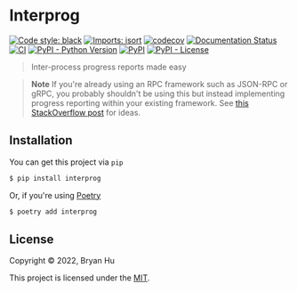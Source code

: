 # Interprog

[![Code style: black](https://img.shields.io/badge/code%20style-black-000000.svg)](https://github.com/psf/black) [![Imports: isort](https://img.shields.io/badge/%20imports-isort-%231674b1?style=flat&labelColor=ef8336)](https://pycqa.github.io/isort/)
 [![codecov](https://codecov.io/gh/ThatXliner/interprog/branch/main/graph/badge.svg)](https://codecov.io/gh/ThatXliner/interprog) [![Documentation Status](https://readthedocs.org/projects/interprog/badge/?version=latest)](https://interprog.readthedocs.io/en/latest/?badge=latest) [![CI](https://github.com/ThatXliner/interprog/actions/workflows/ci.yml/badge.svg?branch=main)](https://github.com/ThatXliner/interprog/actions/workflows/ci.yml) [![PyPI - Python Version](https://img.shields.io/pypi/pyversions/interprog)](https://pypi.org/project/interprog) [![PyPI](https://img.shields.io/pypi/v/interprog)](https://pypi.org/project/interprog) [![PyPI - License](https://img.shields.io/pypi/l/interprog)](#license)

> Inter-process progress reports made easy

> **Note**
> If you're already using an RPC framework such as JSON-RPC or gRPC, you probably shouldn't be using this but instead implementing progress reporting within your existing framework. See [this StackOverflow post](https://stackoverflow.com/questions/64352861/is-there-a-way-to-get-progress-messages-from-grpc-request) for ideas.


## Installation

You can get this project via `pip`

```bash
$ pip install interprog
```

Or, if you're using [Poetry](https://python-poetry.org)

```bash
$ poetry add interprog
```


## License

Copyright © 2022, Bryan Hu

This project is licensed under the [MIT](https://github.com/ThatXliner/interprog/blob/main/LICENSE.txt).
